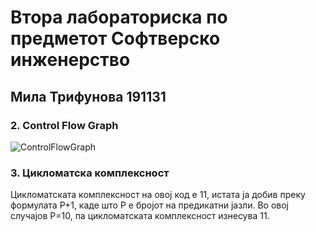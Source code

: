 # Втора лабораториска по предметот Софтверско инженерство

## Мила Трифунова 191131


### 2. Control Flow Graph
![ControlFlowGraph](https://github.com/MilaTrifunova/SI_2023_lab2_191131/assets/94220044/18ccb126-6688-4a7e-b47e-123670abc062)

### 3. Цикломатска комплексност


Цикломатската комплексност на овој код е 11, истата ја добив преку формулата P+1, каде што P е бројот на предикатни јазли. Во овој случајoв P=10, па цикломатската комплексност изнесува 11.
